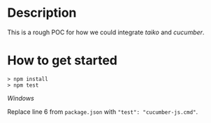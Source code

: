 # Description

This is a rough POC for how we could integrate _taiko_ and _cucumber_.

# How to get started

```
> npm install
> npm test
```

_Windows_

Replace line 6 from `package.json` with `"test": "cucumber-js.cmd"`.
